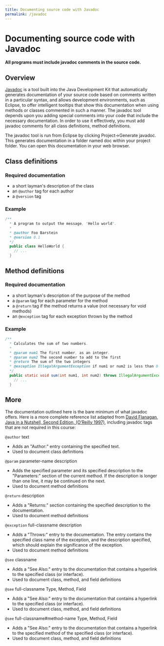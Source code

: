 ```yaml
---
title: Documenting source code with Javadoc
permalink: /javadoc
---
```


# Documenting source code with Javadoc

**All programs must include javadoc comments in the source code.**

## Overview

[Javadoc](https://www.oracle.com/java/technologies/javase/javadoc-tool.html) is a tool built into the Java Development Kit that automatically generates documentation of your source code based on comments written in a particular syntax, and allows development environments, such as Eclipse, to offer intelligent tooltips that show this documentation when using methods or classes commented in such a manner. The javadoc tool depends upon you adding special comments into your code that include the necessary documentation. In order to use it effectively, you must add javadoc comments for all class definitions, method definitions.

The javadoc tool is run from Eclipse by clicking Project->Generate javadoc. This generates documentation in a folder named doc within your project folder. You can open this documentation in your web browser.

## Class definitions

### Required documentation

- a short layman's description of the class
- an `@author` tag for each author
- a `@version` tag

### Example

```java
/**
  * A program to output the message, "Hello world".
  *
  * @author Foo Barstein
  * @version 0.1
  */
  public class HelloWorld {
    // ...
  }
```

## Method definitions

### Required documentation

- a short layman's description of the purpose of the method
- a `@param` tag for each parameter for the method
- a `@return` tag if the method returns a value (not necessary for void methods)
- an `@exception` tag for each exception thrown by the method

### Example

```java
/**
  * Calculates the sum of two numbers.
  *
  * @param num1 The first number, as an integer.
  * @param num2 The second number to add to the first
  * @return The sum of the two integers
  * @exception IllegalArgumentException if num1 or num2 is less than 0
  */
  public static void sum(int num1, int num2) throws IllegalArgumentException {
    // ...
  }

```

## More

The documentation outlined here is the bare minimum of what javadoc offers. Here is a more complete reference list adapted from [David Flanagan, Java in a Nutshell, Second Edition, (O’Reilly 1997)](http://shop.oreilly.com/product/9781565922624.do), including javadoc tags that are not required in this course:

`@author` text

- Adds an "Author:" entry containing the specified text.
- Used to document class definitions

`@param` parameter-name description

- Adds the specified parameter and its specified description to the "Parameters:" section of the current method. If the description is longer than one line, it may be continued on the next.
- Used to document method definitions

`@return` description

- Adds a "Returns:" section containing the specified description to the documentation.
- Used to document method definitions

`@exception` full-classname description

- Adds a "Throws:" entry to the documentation. The entry contains the specified class name of the exception, and the description specified, which should explain the significance of the exception.
- Used to document method definitions

`@see` classname

- Adds a "See Also:" entry to the documentation that contains a hyperlink to the specified class (or interface).
- Used to document class, method, and field definitions

`@see` full-classname Type, Method, Field

- Adds a "See Also:" entry to the documentation that contains a hyperlink to the specified class (or interface).
- Used to document class, method, and field definitions

`@see` full-classname#method-name Type, Method, Field

- Adds a "See Also:" entry to the documentation that contains a hyperlink to the specified method of the specified class (or interface).
- Used to document class, method, and field definitions
